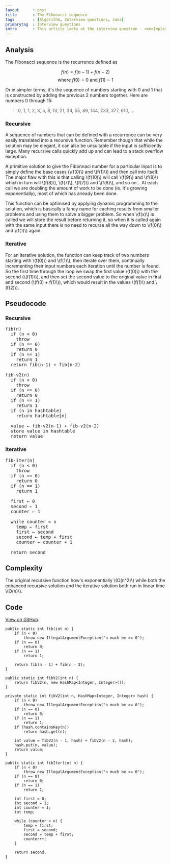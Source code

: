 ```yaml
---
layout      : post
title       : The Fibonacci sequence
tags        : [Algorithm, Interview questions, Java]
primarytag  : Interview questions
intro       : This article looks at the interview question - <em>Implement a function that returns the Fibonnaci number for a given integer input.</em>
---
```


## Analysis

The Fibonacci sequence is the recurrence defined as

$$f(n) = f(n - 1) + f(n - 2)$$
$$\text{where }f(0) = 0\text{ and }f(1) = 1$$

Or in simpler terms, it's the sequence of numbers starting with 0 and 1 that is constructed by adding the previous 2 numbers together. Here are numbers 0 through 15:

> 0, 1, 1, 2, 3, 5, 8, 13, 21, 34, 55, 89, 144, 233, 377, 610, ...

### Recursive

A sequence of numbers that can be defined with a recurrence can be very easily translated into a recursive function. Remember though that while the solution may be elegant, it can also be unsuitable if the input is sufficiently large. Many recursive calls quickly add up and can lead to a stack overflow exception.

A primitive solution to give the Fibonnaci number for a particular input is to simply define the base cases (\\(f(0)\\) and \\(f(1)\\)) and then call into itself. The major flaw with this is that calling \\(f(10)\\) will call \\(f(9)\\) and \\(f(8)\\) which in turn will \\(f(8)\\), \\(f(7)\\), \\(f(7)\\) and \\(f(6)\\), and so on... At each call we are doubling the amount of work to be done (ie. it's growing  exponentially), most of which has already been done.

This function can be optimised by applying dynamic programming to the solution, which is basically a fancy name for caching results from smaller problems and using them to solve a bigger problem. So when \\(f(x)\\) is called we will store the result before returning it, so when it is called again with the same input there is no need to recurse all the way down to \\(f(0)\\) and \\(f(1)\\) again.

### Iterative

For an iterative solution, the function can keep track of two numbers starting with \\(f(0)\\) and \\(f(1)\\), then iterate over them, continually incrementing their input numbers each iteration until the number is found. So the first time through the loop we swap the first value \\(f(0)\\) with the second (\\(f(1)\\)), and then set the second value to the original value in first and second (\\(f(0) + f(1)\\)), which would result in the values \\(f(1)\\) and \\(f(2)\\).



## Pseudocode

### Recursive

<pre>
fib(n)
  if (n &lt; 0)
    throw
  if (n == 0)
    return 0
  if (n == 1)
    return 1
  return fib(n-1) + fib(n-2)

fib-v2(n)
  if (n &lt; 0)
    throw
  if (n == 0)
    return 0
  if (n == 1)
    return 1
  if (n in hashtable)
    return hashtable[n]

  value &larr; fib-v2(n-1) + fib-v2(n-2)
  store value in hashtable
  return value
</pre>

### Iterative

<pre>
fib-iter(n)
  if (n &lt; 0)
    throw
  if (n == 0)
    return 0
  if (n == 1)
    return 1

  first &larr; 0
  second &larr; 1
  counter &larr; 1

  while counter &lt; n
    temp &larr; first
    first &larr; second
    second &larr; temp + first
    counter &larr; counter + 1

  return second
</pre>



## Complexity

The original recursive function how's exponentially \\(O(n^2)\\) while both the enhanced recursive solution and the iterative solution both run in linear time \\(O(n)\\).

## Code

[View on GitHub][1].

<!--prettify lang=java-->
    public static int fib(int n) {
        if (n < 0)
            throw new IllegalArgumentException("n much be >= 0");
        if (n == 0)
            return 0;
        if (n == 1)
            return 1;

        return fib(n - 1) + fib(n - 2);
    }

<!--prettify lang=java-->
    public static int fibV2(int n) {
        return fibV2(n, new HashMap<Integer, Integer>());
    }

    private static int fibV2(int n, HashMap<Integer, Integer> hash) {
        if (n < 0)
            throw new IllegalArgumentException("n much be >= 0");
        if (n == 0)
            return 0;
        if (n == 1)
            return 1;
        if (hash.containsKey(n))
            return hash.get(n);

        int value = fibV2(n - 1, hash) + fibV2(n - 2, hash);
        hash.put(n, value);
        return value;
    }

<!--prettify lang=java-->
    public static int fibIter(int n) {
        if (n < 0)
            throw new IllegalArgumentException("n much be >= 0");
        if (n == 0)
            return 0;
        if (n == 1)
            return 1;

        int first = 0;
        int second = 1;
        int counter = 1;
        int temp;

        while (counter < n) {
            temp = first;
            first = second;
            second = temp + first;
            counter++;
        }

        return second;
    }



[1]: https://github.com/Tyriar/growing-with-the-web/tree/master/algorithms/fibonacci-sequence
